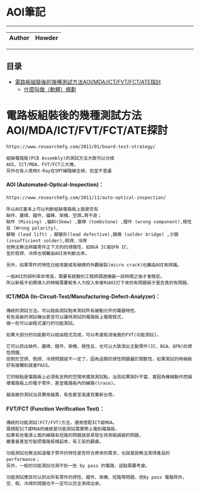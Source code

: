 AOI筆記
===========================

****
	
|Author|Howder|
|---|---|


****
## 目录
* [電路板組裝後的幾種測試方法AOI/MDA/ICT/FVT/FCT/ATE探討](#電路板組裝後的幾種測試方法AOI/MDA/ICT/FVT/FCT/ATE探討)
	* [什麼叫做（軟體）規劃](#什麼叫做（軟體）規劃)


# 電路板組裝後的幾種測試方法AOI/MDA/ICT/FVT/FCT/ATE探討
```
https://www.researchmfg.com/2011/01/board-test-strategy/

組裝電路板(PCB Assembly)的測試方法大致可以分成
AOI、ICT/MDA、FVT/FCT三大塊，
另外也有人使用X-Ray在SMT線隨線全檢，但並不普遍
```
#### AOI (Automated-Optical-Inspection)：
```
https://www.researchmfg.com/2011/11/auto-optical-inspection/

所以AOI基本上可以判斷組裝電路板上面是否有
缺件、墓碑、錯件、偏移、架橋、空焊…等不良；
缺件 (Missing) ,偏斜(Skew) ,墓碑 (tombstone) ,錯件 (wrong component),極性反 (Wrong polarity),
腳翹 (lead lift) 、腳變形(lead defective),錫橋 (solder bridge) ,少錫 (insufficient solder),假焊、冷焊
但無法無法辨識零件正下方的的焊錫性，如BGA IC或QFN IC，
至於假焊、冷焊也很難由AOI來判斷出來。

另外，如果零件的特性已經改變或有細微的外觀破裂(micro crack)也難由AOI來辨識。

一般AOI的誤判率非常高，需要有經驗的工程師調適機器一段時間之後才會穩定。
所以新板子初期導入的時候需要較多人力投入來複判AOI打下來的有問題板子是否真的有問題。
```

#### ICT/MDA (In-Circuit-Test/Manufacturing-Defect-Analyzer)：
```
傳統的測試方法。可以經由測試點來測試所有被動元件的電器特性，
有些高級的測試機台甚至可以讓待測試的電路板上電跑程式，
做一些可以由程式運行的功能測試。

如果大部分的功能都可以經由程式完成，可以考慮取消後面的FVT(功能測試)。

它可以抓出缺件、墓碑、錯件、架橋、極性反，也可以大致測出主動零件(IC、BGA、QFN)的焊性問題，
但對於空焊、假焊、冷焊問題就不一定了，因為這類的焊性問題屬於間歇性，如果測試的時候剛好有接觸到就會PASS。

它的缺點是電路板上必須有足夠的空間來擺放測試點，治具如果設計不當，會因為機械動作而損壞電路板上的電子零件，甚至電路板內的線路(trace)。

越高級的測試治具費用越貴，有些甚至高達百萬新台幣。
```

#### FVT/FCT (Function Verification Test)：
```
傳統的功能測試(FCT/FVT)方法，通常搭配ICT或MDA。
需搭配ICT或MDA的緣故是功能測試需實際上電到電路板，
如果有些電源上面的線路有短路的問題就容易發生待測板損毀的問題，
嚴重者甚至可能把電路板燒起來，有工安的顧慮。

功能測試也無法知道電子零件的特性是否符合原來的需求，也就是說無法測得產品的performance；
另外，一般的功能測試也測不到一些 by pass 的電路，這點需要考慮。

功能測試應該可以抓出所有零件的焊性、錯件、架橋、短路等問題，但By pass 電路除外，空、假、冷焊的問題也不一定可以完全測得出來。

```
